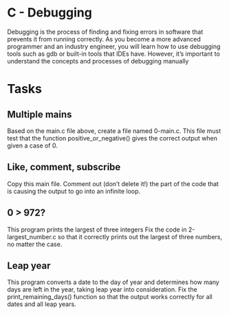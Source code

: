 # C - Debugging
Debugging is the process of finding and fixing errors in software that prevents it from running correctly. As you become a more advanced programmer and an industry engineer, you will learn how to use debugging tools such as gdb or built-in tools that IDEs have. However, it’s important to understand the concepts and processes of debugging manually

# Tasks


## Multiple mains
Based on the main.c file above, create a file named 0-main.c. This file must test that the function positive_or_negative() gives the correct output when given a case of 0.


##  Like, comment, subscribe
Copy this main file. Comment out (don’t delete it!) the part of the code that is causing the output to go into an infinite loop.


## 0 > 972?
This program prints the largest of three integers
Fix the code in 2-largest_number.c so that it correctly prints out the largest of three numbers, no matter the case.

## Leap year 
This program converts a date to the day of year and determines how many days are left in the year, taking leap year into consideration.
Fix the print_remaining_days() function so that the output works correctly for all dates and all leap years.

